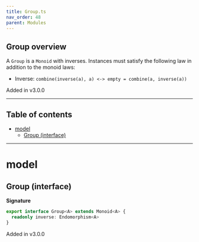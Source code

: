 ```yaml
---
title: Group.ts
nav_order: 48
parent: Modules
---
```


## Group overview

A `Group` is a `Monoid` with inverses. Instances must satisfy the following law in addition to the monoid laws:

- Inverse: `combine(inverse(a), a) <-> empty = combine(a, inverse(a))`

Added in v3.0.0

---

<h2 class="text-delta">Table of contents</h2>

- [model](#model)
  - [Group (interface)](#group-interface)

---

# model

## Group (interface)

**Signature**

```ts
export interface Group<A> extends Monoid<A> {
  readonly inverse: Endomorphism<A>
}
```

Added in v3.0.0
